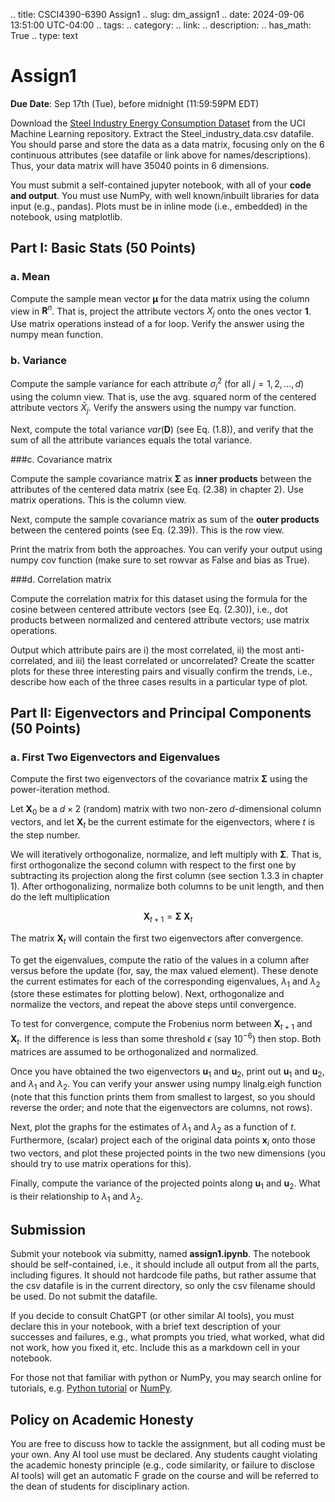 .. title: CSCI4390-6390 Assign1
.. slug: dm_assign1
.. date: 2024-09-06 13:51:00 UTC-04:00
.. tags:
.. category:
.. link:
.. description:
.. has_math: True
.. type: text


# Assign1

**Due Date**: Sep 17th (Tue), before midnight (11:59:59PM EDT)

Download the [Steel Industry Energy Consumption
Dataset](https://archive.ics.uci.edu/dataset/851/steel+industry+energy+consumption) from the UCI
Machine Learning repository. Extract the Steel_industry_data.csv datafile. You should parse and
store the data as a data matrix, focusing only on the 6 continuous
attributes (see datafile or link above for names/descriptions). Thus, your data matrix
will have 35040 points in 6 dimensions.

You must submit a self-contained jupyter notebook, with all of your **code
and output**. You must use NumPy, with well known/inbuilt libraries for data
input (e.g., pandas). Plots must be in inline mode (i.e., embedded) in the
notebook, using matplotlib.

## Part I: Basic Stats (50 Points)

### a. Mean

Compute the sample mean vector $\mathbf{\mu}$ for the data matrix using the
column view in $\mathbf{R}^n$. That is, project the attribute vectors $X_j$
onto the ones vector $\mathbf{1}$. Use matrix operations instead of a for
loop. Verify the answer using the numpy mean function.

### b. Variance

Compute the sample variance for each attribute $\sigma_j^2$ (for all
$j=1,2,...,d$) using the column view. That is, use the avg. squared norm of
the centered attribute vectors $\bar{X}_j$. Verify the answers using the
numpy var function.

Next, compute the total variance $var(\mathbf{D})$ (see Eq. (1.8)), and
verify that the sum of all the attribute variances equals the total
variance.


###c. Covariance matrix

Compute the sample covariance matrix  $\mathbf{\Sigma}$ as **inner
products** between the attributes of the centered data matrix (see Eq.
(2.38) in chapter 2). Use matrix operations. This is the column view.

Next, compute the sample covariance matrix as sum of the **outer products**
between the centered points (see Eq. (2.39)).  This is the row view.

Print the matrix from both the approaches. You can verify your output using
numpy cov function (make sure to set rowvar as False and bias as True).


###d. Correlation matrix

Compute the correlation matrix for this dataset using the formula for the
cosine between centered attribute vectors (see Eq. (2.30)), i.e., dot
products between normalized and centered attribute vectors; use matrix
operations.

Output which attribute pairs are i) the most correlated, ii) the most
anti-correlated, and iii) the least correlated or uncorrelated?
Create the scatter plots for these three interesting pairs and visually
confirm the trends, i.e., describe how each of the three cases results in a
particular type of plot.


## Part II: Eigenvectors and Principal Components (50 Points)

### a. First Two Eigenvectors and Eigenvalues

Compute the first two eigenvectors of the covariance matrix
$\mathbf{\Sigma}$ using the power-iteration method.

Let $\mathbf{X}_0$ be a $d \times 2$ (random) matrix with two non-zero
$d$-dimensional column vectors, and let $\mathbf{X}_t$ be the current
estimate for the eigenvectors, where $t$ is the step number.

We will iteratively orthogonalize,
normalize, and left multiply with $\mathbf{\Sigma}$. That is, first
orthogonalize the second column with respect to the first one by
subtracting its projection along the first column (see section 1.3.3 in
chapter 1). After orthogonalizing, normalize both columns to be unit
length, and then do the left multiplication

$$\mathbf{X}_{t+1} = \mathbf{\Sigma} \; \mathbf{X}_t$$

The matrix $\mathbf{X}_t$ will contain the first two eigenvectors after
convergence.

To get the eigenvalues, compute the ratio of the values in a column
after versus before the update (for, say, the max valued element).
These denote the current estimates for each of the
corresponding eigenvalues, $\lambda_1$ and $\lambda_2$ (store these
estimates for plotting below).
Next, orthogonalize and normalize the vectors,
and repeat the above steps until convergence.

To test for convergence, compute the Frobenius norm between
$\mathbf{X}_{t+1}$ and $\mathbf{X}_t$. If the difference is less than some
threshold $\epsilon$ (say $10^{-6}$) then stop. Both matrices are assumed to be
orthogonalized and normalized.


Once you have obtained the two eigenvectors $\mathbf{u}_1$ and
$\mathbf{u}_2$,
print out $\mathbf{u}_1$ and $\mathbf{u}_2$, and $\lambda_1$ and
$\lambda_2$.
You can verify your answer using numpy linalg.eigh function (note that this
function prints them from smallest to largest, so you should reverse the
order; and note that the eigenvectors are columns, not rows).

Next, plot the graphs for the estimates of $\lambda_1$ and $\lambda_2$
as a function of $t$.
Furthermore, (scalar) project each of the original data points $\mathbf{x}_i$ onto
those two vectors, and plot these projected points in the two new dimensions (you should try to use matrix operations for this).


Finally, compute the variance of the projected points along $\mathbf{u}_1$
and $\mathbf{u}_2$. What is their relationship to $\lambda_1$ and
$\lambda_2$.

## Submission

Submit your notebook via submitty, named **assign1.ipynb**. The notebook
should be self-contained, i.e., it should include all output from all the
parts, including figures. It should not hardcode file paths, but rather
assume that the csv datafile is in the current directory, so only the csv
filename should be used. Do not submit the datafile.

If you decide to consult ChatGPT (or other similar AI tools), you must
declare this in your notebook, with a brief text description of your
successes and failures, e.g., what prompts you tried, what worked, what did
not work, how you fixed it, etc. Include this as a markdown cell in your
notebook.

For those not that familiar with python or NumPy, you may search online for
tutorials, e.g. [Python tutorial](https://docs.python.org/3/tutorial) or
[NumPy](https://numpy.org/doc/stable).

## Policy on Academic Honesty

You are free to discuss how to tackle the assignment, but all coding must be
your own. Any AI tool use must be declared. Any students caught violating
the academic honesty principle (e.g., code similarity, or failure to
disclose AI tools) will get an automatic F grade on the course and will be
referred to the dean of students for disciplinary action.
